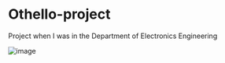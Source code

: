 # Othello-project
Project when I was in the Department of Electronics Engineering

![image](https://user-images.githubusercontent.com/96643911/181428078-d63415d4-8f9c-43c1-a319-3b1f4c6338e5.png)
